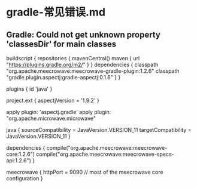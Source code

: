 # gradle-常见错误.md


## Gradle: Could not get unknown property 'classesDir' for main classes

buildscript {
    repositories {
        mavenCentral()
        maven {
            url "https://plugins.gradle.org/m2/"
        }
    }
    dependencies {
        classpath "org.apache.meecrowave:meecrowave-gradle-plugin:1.2.6"
        classpath "gradle.plugin.aspectj:gradle-aspectj:0.1.6"
    }
}

plugins {
    id 'java'
}

project.ext {
    aspectjVersion = '1.9.2'
}

apply plugin: 'aspectj.gradle'
apply plugin: "org.apache.microwave.microwave"

java {
    sourceCompatibility = JavaVersion.VERSION_11
    targetCompatibility = JavaVersion.VERSION_11
}

dependencies {
    compile("org.apache.meecrowave:meecrowave-core:1.2.6")
    compile("org.apache.meecrowave:meecrowave-specs-api:1.2.6")
}

meecrowave {
    httpPort = 9090
    // most of the meecrowave core configuration
}
